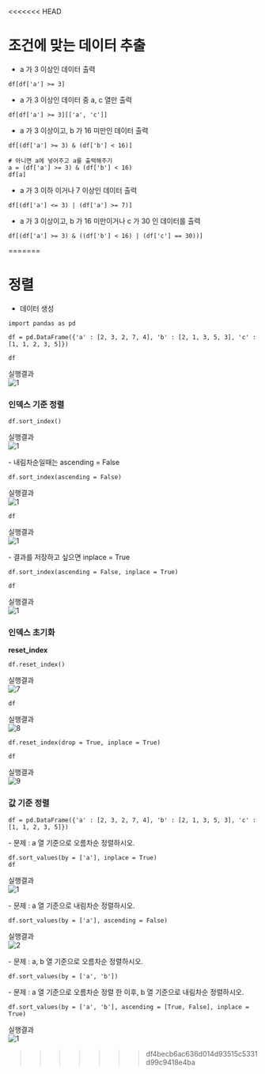 <<<<<<< HEAD
# 조건에 맞는 데이터 추출

- a 가 3 이상인 데이터 출력
```
df[df['a'] >= 3]
```

- a 가 3 이상인 데이터 중 a, c 열만 출력
```
df[df['a'] >= 3][['a', 'c']]
```

- a 가 3 이상이고, b 가 16 미만인 데이터 출력
```
df[(df['a'] >= 3) & (df['b'] < 16)]

# 아니면 a에 넣어주고 a를 출력해주기
a = (df['a'] >= 3) & (df['b'] < 16)
df[a]
```

- a 가 3 이하 이거나 7 이상인 데이터 출력
```
df[(df['a'] <= 3) | (df['a'] >= 7)]
```

- a 가 3 이상이고, b 가 16 미만이거나 c 가 30 인 데이터를 출력
```
df[(df['a'] >= 3) & ((df['b'] < 16) | (df['c'] == 30))]
```
=======
# 정렬

- 데이터 생성
```
import pandas as pd

df = pd.DataFrame({'a' : [2, 3, 2, 7, 4], 'b' : [2, 1, 3, 5, 3], 'c' : [1, 1, 2, 3, 5]})
```
```
df
```

실행결과   
![1](https://user-images.githubusercontent.com/64197543/152542522-a4318eb9-16b2-4b5b-bdeb-e3e42b15dfbe.PNG)


### 인덱스 기준 정렬
```
df.sort_index()
```
실행결과   
![1](https://user-images.githubusercontent.com/64197543/152542926-acb4da0e-4205-4d39-a616-dea19b2e483e.PNG)


\- 내림차순일때는 ascending = False
```
df.sort_index(ascending = False)
```
실행결과   
![1](https://user-images.githubusercontent.com/64197543/152543213-669d59ce-87b0-49bf-8d0d-964a26da51b5.PNG)


```
df
```
실행결과   
![1](https://user-images.githubusercontent.com/64197543/152542926-acb4da0e-4205-4d39-a616-dea19b2e483e.PNG)


\- 결과를 저장하고 싶으면 inplace = True
```
df.sort_index(ascending = False, inplace = True)
```
```
df
```
실행결과   
![1](https://user-images.githubusercontent.com/64197543/152543213-669d59ce-87b0-49bf-8d0d-964a26da51b5.PNG)


### 인덱스 초기화
**reset_index**

```
df.reset_index()
```

실행결과   
![7](https://user-images.githubusercontent.com/64197543/152546177-e01a5567-6acd-4e71-b4b5-26d102503814.PNG)

```
df
```
실행결과   
![8](https://user-images.githubusercontent.com/64197543/152546183-90a97ad3-588c-4cbb-a5dd-c5733e42f248.PNG)


```
df.reset_index(drop = True, inplace = True)
```
```
df
```
실행결과   
![9](https://user-images.githubusercontent.com/64197543/152546185-b64ba8ae-fcbf-4f1e-a95c-5ada4cbd26ae.PNG)


### 값 기준 정렬
```
df = pd.DataFrame({'a' : [2, 3, 2, 7, 4], 'b' : [2, 1, 3, 5, 3], 'c' : [1, 1, 2, 3, 5]})
```

\- 문제 : a 열 기준으로 오름차순 정렬하시오.
```
df.sort_values(by = ['a'], inplace = True)
df
```
실행결과    
![1](https://user-images.githubusercontent.com/64197543/152546685-44b883dd-77c0-4933-babc-b8a4218c4c76.PNG)


\- 문제 : a 열 기준으로 내림차순 정렬하시오.
```
df.sort_values(by = ['a'], ascending = False)
```
실행결과    
![2](https://user-images.githubusercontent.com/64197543/152546893-3b7dd1f9-0b7e-4044-bf0b-a5316b16347e.PNG)

\- 문제 : a, b 열 기준으로 오름차순 정렬하시오.
```
df.sort_values(by = ['a', 'b'])
```

\- 문제 : a 열 기준으로 오름차순 정렬 한 이후, b 열 기준으로 내림차순 정렬하시오.
```
df.sort_values(by = ['a', 'b'], ascending = [True, False], inplace = True)
```
실행결과   
![1](https://user-images.githubusercontent.com/64197543/152547916-acaaacac-8c23-4cf2-9f7f-76de8d9f2538.PNG)
>>>>>>> df4becb6ac636d014d93515c5331d99c9418e4ba

